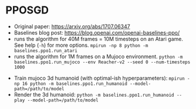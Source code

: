 # PPOSGD

* Original paper: https://arxiv.org/abs/1707.06347
* Baselines blog post: https://blog.openai.com/openai-baselines-ppo/
* runs the algorithm for 40M frames = 10M timesteps on an Atari game. See help (`-h`) for more options.
```mpirun -np 8 python -m baselines.ppo1.run_atari```
* runs the algorithm for 1M frames on a Mujoco environment.
```python -m baselines.ppo1.run_mujoco --env Reacher-v2 --seed 0 --num-timesteps 1000```

- Train mujoco 3d humanoid (with optimal-ish hyperparameters): `mpirun -np 16 python -m baselines.ppo1.run_humanoid --model-path=/path/to/model`
- Render the 3d humanoid: `python -m baselines.ppo1.run_humanoid --play --model-path=/path/to/model`
